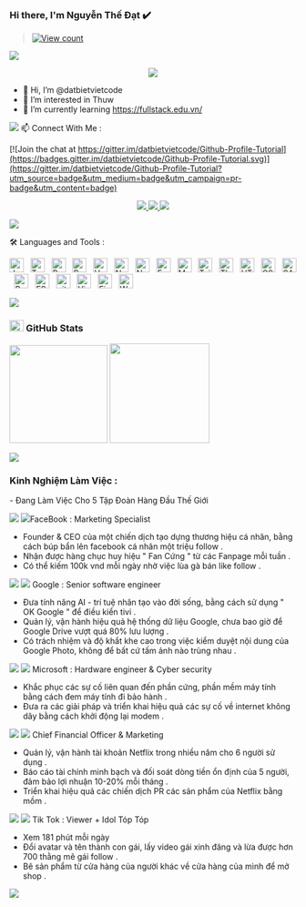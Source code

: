### Hi there, I'm Nguyễn Thế Đạt  ✔️
> [![View count](https://visitcount.itsvg.in/api?id=datbietvietcodecolor=6&icon=0&pretty=true)](https://visitcount.itsvg.in/api?id=datbietvidetcode)

<img src="https://user-images.githubusercontent.com/73097560/115834477-dbab4500-a447-11eb-908a-139a6edaec5c.gif">

<p align="center" color="#36BCF7FF"><img src="https://readme-typing-svg.herokuapp.com?lines=<3+I'm+Nguyen+The+Dat+<3;<3+I'm+a+Full+Stack+Developer+<3;<3+I'm+From+HaNoi+VietNam+<3;"></p>

- 👋 Hi, I’m @datbietvietcode
- 👀 I’m interested in Thuw 
- 🌱 I’m currently learning https://fullstack.edu.vn/


<img src="https://user-images.githubusercontent.com/73097560/115834477-dbab4500-a447-11eb-908a-139a6edaec5c.gif">
 📫 Connect With Me :

[![Join the chat at https://gitter.im/datbietvietcode/Github-Profile-Tutorial](https://badges.gitter.im/datbietvietcode/Github-Profile-Tutorial.svg)](https://gitter.im/datbietvietcode/Github-Profile-Tutorial?utm_source=badge&utm_medium=badge&utm_campaign=pr-badge&utm_content=badge)

<p align="center"> 
<a href="https://www.facebook.com/Info.NguyenTheDat.Username/" alt="Facebook"> <img src="https://img.icons8.com/nolan/64/facebook-new.png"/> </a>
<a href="https://github.com/datbietvietcode" alt="Github"> <img src="https://img.icons8.com/nolan/64/github.png"/> </a>
<a href="https://www.instagram.com/_td.k3_/" alt="Instagram"> <img src="https://img.icons8.com/nolan/64/instagram-new.png"/> </a>

</p>


<img src="https://user-images.githubusercontent.com/73097560/115834477-dbab4500-a447-11eb-908a-139a6edaec5c.gif">

🛠 Languages and Tools : 


<span><img src="https://img.shields.io/badge/JavaScript-282C34?logo=javascript&logoColor=F7DF1E" title="JavaScript" height="25"/></span> &nbsp;
<span><img src="https://img.shields.io/badge/TypeScript-282C34?logo=typescript&logoColor=3178C6" title="TypeScript" height="25"/></span> &nbsp;
<span><img src="https://img.shields.io/badge/ReactJS-282C34?logo=react&logoColor=61DAFB" title="ReactJS" height="25"/></span> &nbsp;
<span><img src="https://img.shields.io/badge/Redux-282C34?logo=redux&logoColor=764ABC" title="Redux" height="25"/></span> &nbsp;
<span><img src="https://img.shields.io/badge/Vue.js-282C34?logo=vue.js&logoColor=4FC08D" title="Vue.js" height="25"/></span> &nbsp;
<span><img src="https://img.shields.io/badge/Nuxt.js-282C34?logo=nuxt.js&logoColor=4FC08D" title="Nuxt.js" height="25"/></span> &nbsp;
<span><img src="https://img.shields.io/badge/Node.js-282C34?logo=node.js&logoColor=00F200" title="Node.js" height="25"/></span> &nbsp;
<span><img src="https://img.shields.io/badge/Express-282C34?logo=express&logoColor=FFFFFF" title="Express.js" height="25"/></span> &nbsp;
<span><img src="https://img.shields.io/badge/MongoDB-282C34?logo=mongodb&logoColor=47A248" title="MongoDB" height="25"/></span> &nbsp;
<span><img src="https://img.shields.io/badge/Tailwind%20CSS-282C34?logo=tailwind-css&logoColor=38B2AC" title="TailwindCSS" height="25"/></span> &nbsp;
<span><img src="https://img.shields.io/badge/Three.js-282C34?logo=three.js&logoColor=FFFFFF" title="Three.js" height="25"/></span> &nbsp;
<span><img src="https://img.shields.io/badge/HTML5-282C34?logo=html5&logoColor=E34F26" title="HTML5" height="25"/></span> &nbsp;
<span><img src="https://img.shields.io/badge/CSS3-282C34?logo=css3&logoColor=1572B6" title="CSS3" height="25"/></span> &nbsp;
<span><img src="https://img.shields.io/badge/Sass-282C34?logo=sass&logoColor=CC6699" title="SASS" height="25"/></span> &nbsp;
<span><img src="https://img.shields.io/badge/Bootstrap-282C34?logo=bootstrap&logoColor=7952B3" title="Bootstrap" height="25"/></span> &nbsp;
<span><img src="https://img.shields.io/badge/ESLint-282C34?logo=eslint&logoColor=4B32C3" title="ESLint" height="25"/></span> &nbsp;
<span><img src="https://img.shields.io/badge/git-282C34?logo=git&logoColor=F05032" title="git" height="25"/></span> &nbsp;
<span><img src="https://img.shields.io/badge/VS%20Code-282C34?logo=visual-studio-code&logoColor=007ACC"  title="Visual Studio Code" height="25"/></span> &nbsp;
<span><img src="https://img.shields.io/badge/Firebase-282C34?logo=firebase&logoColor=FFCA28" title="Firebase" height="25"/></span> &nbsp;
<span><img src="https://img.shields.io/badge/WordPress-282C34?logo=wordPress&logoColor=21759B" title="WordPress" height="25"/></span> &nbsp;




<img src="https://user-images.githubusercontent.com/73097560/115834477-dbab4500-a447-11eb-908a-139a6edaec5c.gif">

### <img src="https://media.giphy.com/media/cj87CxfRtrUifF3Ryk/giphy.gif" width="25px" height="20px"> GitHub Stats


<span>[<img src="https://github-readme-stats.vercel.app/api?username=datbietvietcode&show_icons=true&count_private=true&bg_color=30,e96443,904e95&title_color=fff&text_color=fff&include_all_commits=true" height="172">](https://github-readme-stats.vercel.app/api?username=datbietvietcode)</span>
<span>[<img src="https://github-readme-stats.vercel.app/api/top-langs/?username=datbietvietcode&layout=compact&bg_color=30,e96443,904e95&title_color=fff&text_color=fff" height="175">](https://github-readme-stats.vercel.app/api/top-langs/?username=datbietvietcode)</span>



<img src="https://user-images.githubusercontent.com/73097560/115834477-dbab4500-a447-11eb-908a-139a6edaec5c.gif">

<h3> Kinh Nghiệm Làm Việc : </h3> 
<p> - Đang Làm Việc Cho 5 Tập Đoàn Hàng Đầu Thế Giới </p>

<img src="https://user-images.githubusercontent.com/73097560/115834477-dbab4500-a447-11eb-908a-139a6edaec5c.gif">

<a>
<img src="https://img.icons8.com/external-justicon-lineal-color-justicon/64/000000/external-facebook-social-media-justicon-lineal-color-justicon.png"/>FaceBook : Marketing Specialist 

- Founder & CEO của một chiến dịch tạo dựng thương hiệu cá nhân, bằng cách búp bẩn lên facebook cá nhân một triệu follow .
- Nhận được hàng chục huy hiệu " Fan Cứng " từ các Fanpage mỗi tuần .
- Có thể kiếm 100k vnd mỗi ngày nhờ việc lùa gà bán like follow .
</a>

<img src="https://user-images.githubusercontent.com/73097560/115834477-dbab4500-a447-11eb-908a-139a6edaec5c.gif">

<a> 
<img src="https://img.icons8.com/officel/64/000000/google-logo.png"/> Google : Senior software engineer

- Đưa tính năng AI - trí tuệ nhân tạo vào đời sống, bằng cách sử dụng " OK Google " để điều kiển tivi . 
- Quản lý, vận hành hiệu quả hệ thống dữ liệu Google, chưa bao giờ để Google Drive vượt quá 80% lưu lượng .
- Có trách nhiệm và độ khắt khe cao trong việc kiểm duyệt nội dung của Google Photo, không để bất cứ tấm ảnh nào trùng nhau .
</a>

<img src="https://user-images.githubusercontent.com/73097560/115834477-dbab4500-a447-11eb-908a-139a6edaec5c.gif">

<a>
<img src="https://img.icons8.com/color/64/000000/microsoft.png"/> Microsoft : Hardware engineer & Cyber security 

- Khắc phục các sự cố liên quan đến phần cứng, phần mềm máy tính bằng cách đem máy tính đi bảo hành .
- Đưa ra các giải pháp và triển khai hiệu quả các sự cố về internet không dây bằng cách khởi động lại modem . 
</a>

<img src="https://user-images.githubusercontent.com/73097560/115834477-dbab4500-a447-11eb-908a-139a6edaec5c.gif">

<a>
<img src="https://img.icons8.com/stickers/100/000000/netflix.png"/> Chief Financial Officer & Marketing 

- Quản lý, vận hành tài khoản Netflix trong nhiều năm cho 6 người sử dụng .
- Báo cáo tài chính minh bạch và đối soát dòng tiền ổn định của 5 người, đảm bảo lợi nhuận 10-20% mỗi tháng .
- Triển khai hiệu quả các chiến dịch PR các sản phẩm của Netflix bằng mồm .
</a>

<img src="https://user-images.githubusercontent.com/73097560/115834477-dbab4500-a447-11eb-908a-139a6edaec5c.gif">

<a> 
<img src="https://img.icons8.com/clouds/100/000000/tiktok.png"/>  Tik Tok : Viewer + Idol Tóp Tóp 

- Xem 181 phút mỗi ngày 
- Đổi avatar và tên thành con gái, lấy video gái xinh đăng và lừa được hơn 700 thằng mê gái follow .
- Bê sản phẩm từ cửa hàng của người khác về cửa hàng của mình để mở shop .
</a>

<img src="https://user-images.githubusercontent.com/73097560/115834477-dbab4500-a447-11eb-908a-139a6edaec5c.gif">



